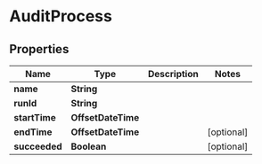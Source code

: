 

# AuditProcess


## Properties

Name | Type | Description | Notes
------------ | ------------- | ------------- | -------------
**name** | **String** |  | 
**runId** | **String** |  | 
**startTime** | **OffsetDateTime** |  | 
**endTime** | **OffsetDateTime** |  |  [optional]
**succeeded** | **Boolean** |  |  [optional]



